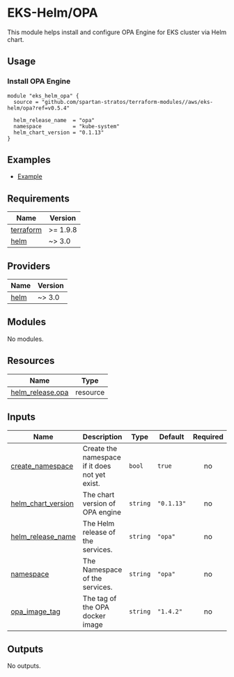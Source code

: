 # EKS-Helm/OPA

This module helps install and configure OPA Engine for EKS cluster via Helm chart.

## Usage

### Install OPA Engine

```hcl
module "eks_helm_opa" {
  source = "github.com/spartan-stratos/terraform-modules//aws/eks-helm/opa?ref=v0.5.4"

  helm_release_name  = "opa"
  namespace          = "kube-system"
  helm_chart_version = "0.1.13"
}
```

## Examples

- [Example](./examples/)

<!-- BEGIN_TF_DOCS -->

## Requirements

| Name                                                                      | Version  |
|---------------------------------------------------------------------------|----------|
| <a name="requirement_terraform"></a> [terraform](#requirement\_terraform) | >= 1.9.8 |
| <a name="requirement_helm"></a> [helm](#requirement\_helm)                | ~> 3.0   |

## Providers

| Name                                                 | Version |
|------------------------------------------------------|---------|
| <a name="provider_helm"></a> [helm](#provider\_helm) | ~> 3.0  |

## Modules

No modules.

## Resources

| Name                                                                                                     | Type     |
|----------------------------------------------------------------------------------------------------------|----------|
| [helm_release.opa](https://registry.terraform.io/providers/hashicorp/helm/latest/docs/resources/release) | resource |

## Inputs

| Name                                                                                         | Description                                    | Type     | Default    | Required |
|----------------------------------------------------------------------------------------------|------------------------------------------------|----------|------------|:--------:|
| <a name="input_create_namespace"></a> [create\_namespace](#input\_create\_namespace)         | Create the namespace if it does not yet exist. | `bool`   | `true`     |    no    |
| <a name="input_helm_chart_version"></a> [helm\_chart\_version](#input\_helm\_chart\_version) | The chart version of OPA engine                | `string` | `"0.1.13"` |    no    |
| <a name="input_helm_release_name"></a> [helm\_release\_name](#input\_helm\_release\_name)    | The Helm release of the services.              | `string` | `"opa"`    |    no    |
| <a name="input_namespace"></a> [namespace](#input\_namespace)                                | The Namespace of the services.                 | `string` | `"opa"`    |    no    |
| <a name="input_opa_image_tag"></a> [opa\_image\_tag](#input\_opa\_image\_tag)                | The tag of the OPA docker image                | `string` | `"1.4.2"`  |    no    |

## Outputs

No outputs.
<!-- END_TF_DOCS -->
